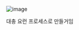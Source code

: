 ![image](https://github.com/jpotw/bookshortsv2/assets/105954991/e8e0b538-d2d5-40d6-94a3-47f2d8c553d1)

대충 요런 프로세스로 만들거임
